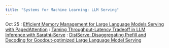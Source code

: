 ```yaml
---
title: "Systems for Machine Learning: LLM Serving"
---
```

Oct 25
: [Efficient Memory Management for Large Language Models Serving with PagedAttention](https://dl.acm.org/doi/10.1145/3600006.3613165)
: [Taming Throughput-Latency Tradeoff in LLM Inference with Sarathi-Serve](https://www.usenix.org/conference/osdi24/presentation/agrawal)
: [DistServe: Disaggregating Prefill and Decoding for Goodput-optimized Large Language Model Serving](https://www.usenix.org/conference/osdi24/presentation/zhong-yinmin)